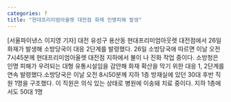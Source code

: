 ```yaml
---
categories: f
title: "현대프리미엄아울렛 대전점 화재 인명피해 발생"
---
```

[서울파이낸스 이지영 기자] 대전 유성구 용산동 현대프리미엄아웃렛 대전점에서 26일 화재가 발생해 소방당국이 대응 2단계를 발령했다. 26일 소방당국애 따르면 이날 오전 7시45분께 현대프리미엄아울렛 대전점 지하에서 불이 나 진화 작업 중이다. 소방청은 인명 피해가 우려되는 대형 유통시설임을 감안해 화재 확산을 막기 위한 대응 1, 2단계를 연속 발령했다.소방당국은 이날 오전 8시50분께 지하 1층 방재실에 있던 30대 후반 직원 1명을 구조했다. 이 직원은 의식 있는 상태로 병원에 이송돼 치료 중이다. 지하 1층에서도 50대 1명